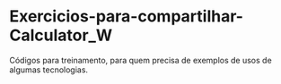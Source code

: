 # Exercicios-para-compartilhar-Calculator_W
Códigos para treinamento, para quem precisa de exemplos de usos de algumas tecnologias.
